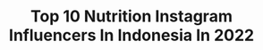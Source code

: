 ---
title: Top 10 Nutrition Instagram Influencers In Indonesia In 2022
description: >-
  Find top nutrition Instagram influencers in Indonesia in 2022. Most popular hashtags: #nature #instagood #ootd.
platform: Instagram
hits: 109
text_top: Discover the best Instagram influencers on inBeat.
text_bottom: Our database has 109 Instagram influencers like this in Indonesia for you to pitch.
profiles:
  - username: "jihanerens"
    fullname: >-
      Jihanee🐻
    bio: >-
      Model? Cek @jihanesmodelgallery 🏥 Nutritionist ❤️ Modelling 📩 For Business / Inq : DM 👑 Miss Berbakat Jawa Tengah 2020 Yogyakarta, +62 🇮🇩
    location: "Indonesia"
    followers: 7185
    engagement: 2168
    commentsToLikes: 0.205391
    id: ck5hpf5kgr97l0i11fv1rzhfv
    verified: false
    hashtags: "#instafashion, #quarantinedays, #hijabstyle, #lff"
  - username: "aditsin"
    fullname: >-
      Aditiya Sobari ~ Aa Sun ☀️
    bio: >-
      " ℌ𝔢𝔟 𝔧𝔢 𝔤𝔢𝔢𝔫 𝔭𝔞𝔞𝔯𝔡, 𝔤𝔢𝔟𝔯𝔲𝔦𝔨 𝔡𝔞𝔫 𝔢𝔢𝔫 𝔢𝔷𝔢𝔩 " ▫️Marketer ~ Nutritionist ~ Research & Development ▫️Business inquiries : aditiya.sobari@gmail.com
    location: "Indonesia"
    followers: 11331
    engagement: 793
    commentsToLikes: 0.046921
    id: ck5zixjf9gk1c0i14d6n4p0vy
    verified: false
    hashtags: "#visitbogor, #lombaiklankreatifkabbogor, #bogor, #hayukabogor"
  - username: "noviawijayantiii"
    fullname: >-
      novia wijayanti 🇮🇩
    bio: >-
      #icnbikiniPRO 🥇 Mr.hybrid Women fitness 🥇ICN Bikini model world champ 🏋️‍♀️ @ansperformanceindonesia 👩‍👦‍👦 MOM of TWO 👩‍💻 Nutrition student
    location: "Indonesia"
    followers: 94727
    engagement: 378
    commentsToLikes: 0.015792
    id: ck5c7loxn7ric0i11nbq7tu1a
    verified: false
    hashtags: "#glutegains, #teamansperformance, #ea, #receh"
  - username: "luciemin"
    fullname: >-
      Lucie Minářová
    bio: >-
      I run on lifting weights, coffee & vitamin sea🌴 ⚡@jedunavykon founder 💦crossfit | CFL1 Trainer 🥑nutrition 🎙podcast @thehealthytapes 🖤fitness youtuber
    location: "Indonesia"
    followers: 59050
    engagement: 530
    commentsToLikes: 0.010435
    id: ck5zqac68u8h80i14nyhusogd
    verified: false
    hashtags: "#jedunav, #spolupr, #workout, #kardio"
  - username: "mariana___guerra"
    fullname: >-
      Mariana Guerra
    bio: >-
      22 |🇵🇹 🌏 Always planning the next adventure 🌍 Studying Nutrition🍏🎓 (@healthy.tasty.kitchen) ✈️ 35 countries and counting | 4 continents
    location: "Indonesia"
    followers: 4161
    engagement: 1198
    commentsToLikes: 0.074904
    id: ck5hllggckfbx0i11o77eo193
    verified: false
    hashtags: "#portugaltourism, #collectmomentsnotthings, #portugaldenorteasul, #summervibes"
  - username: "faaam"
    fullname: >-
      Fahmi Ramadhan
    bio: >-
      Fashion & Lifestyle | 📍JKT-ID 🍴 Nutrition Expert 📮Business contact : Email : contact.fahmirama@gmail.com
    location: "Indonesia"
    followers: 28306
    engagement: 379
    commentsToLikes: 0.017600
    id: ck0w5re1w529v0i19hsb9ji6r
    verified: false
    hashtags: "#mensstyle, #ootd, #mensfashion, #style"
  - username: "evelynmarietta"
    fullname: >-
      Evelyn Marieta (not Marietta)
    bio: >-
      I'm a #WUNDERWOMAN Founder of @wunderbath.co Cosmetic Formulator 👩🏻‍🔬 Bsc. Nutrition & Food Science (@ualberta)🍋 Model + Emcee 👠 Creative Advocate 💡
    location: "Indonesia"
    followers: 28213
    engagement: 267
    commentsToLikes: 0.019368
    id: ck5ce9eu6klqp0i11shp12u76
    verified: false
    hashtags: "#lifeinheattech, #lenovomy, #thinkbook, #bmfmy"
  - username: "amanda_strachan"
    fullname: >-
      AMANDA STRACHAN | TRAVEL
    bio: >-
      Everything is more than what we see 🌀 Model | Globetrotter (on hold) Certified Holistic Nutritionist 🌱 🇦🇺 @neonmodelmanagement 🇲🇽 @theface.models
    location: "Indonesia"
    followers: 155239
    engagement: 275
    commentsToLikes: 0.020037
    id: ck0vv2h8dn8kb0i199rg3n3qx
    verified: false
    hashtags: "#flowers, #friends, #dirtyfeet, #freedom"
  - username: "janabrasnickova"
    fullname: >-
      Jana Brašničková
    bio: >-
      👩‍⚕️Wellness specialist🤸‍♀️Physiotherapy 🥑Nutrition 💪Fitness ❤ @ronnie.cz @extrifit.cz
    location: "Indonesia"
    followers: 38345
    engagement: 202
    commentsToLikes: 0.012124
    id: ck5hkvzf6j4rl0i11u4ogau08
    verified: false
    hashtags: "#happydays, #love, #smile, #fitness"
  - username: "rucilk"
    fullname: >-
      Rudianto, S.Gz
    bio: >-
      CCO of @krall.id Ministry of Marine Affairs and Fisheries RI Forum Indonesia Muda #FIM12 Science of Nutrition UNHAS Traveling and Adventure
    location: "Indonesia"
    followers: 4167
    engagement: 1169
    commentsToLikes: 0.104833
    id: ck6ui36p2csjc0j71rh9nyd3u
    verified: false
    hashtags: "#stayathome, #bersamamelawancorona, #adatselasa, #satubangsasalingjaga"
---